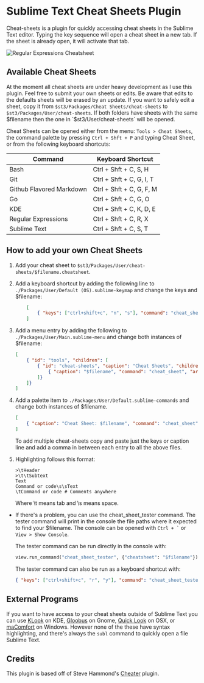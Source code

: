 # Sublime Text Cheat Sheets Plugin

Cheat-sheets is a plugin for quickly accessing cheat sheets in the Sublime Text editor. Typing the key sequence will open a cheat sheet in a new tab. If the sheet is already open, it will activate that tab.

![Regular Expressions Cheatsheet](https://raw.github.com/dmikalova/sublime-cheat-sheets/master/example.png "Regular Expressions Cheatsheet")

## Available Cheat Sheets

At the moment all cheat sheets are under heavy development as I use this plugin. Feel free to submit your own sheets or edits. Be aware that edits to the defaults sheets will be erased by an update. If you want to safely edit a sheet, copy it from `$st3/Packages/Cheat Sheets/cheat-sheets` to `$st3/Packages/User/cheat-sheets`. If both folders have sheets with the same $filename then the one in `$st3/User/cheat-sheets` will be opened.

Cheat Sheets can be opened either from the menu: `Tools > Cheat Sheets`, the command palette by pressing `Ctrl + Shft + P` and typing Cheat Sheet, or from the following keyboard shortcuts:

Command                  | Keyboard Shortcut
------------------------ | ---
Bash                     | Ctrl + Shft + C,  S, H
Git                      | Ctrl + Shft + C,  G, I, T
Github Flavored Markdown | Ctrl + Shft + C,  G, F, M
Go                       | Ctrl + Shft + C,  G, O
KDE                      | Ctrl + Shft + C,  K, D, E
Regular Expressions      | Ctrl + Shft + C,  R, X
Sublime Text             | Ctrl + Shft + C,  S, T

## How to add your own Cheat Sheets

1. Add your cheat sheet to `$st3/Packages/User/cheat-sheets/$filename.cheatsheet`.

2. Add a keyboard shortcut by adding the following line to `./Packages/User/Default (OS).sublime-keymap` and change the keys and $filename:

	```json
		[
			{ "keys": ["ctrl+shift+c", "n", "s"], "command": "cheat_sheet", "args": {"cheatsheet": "$filename"} }
		]
	```

3. Add a menu entry by adding the following to `./Packages/User/Main.sublime-menu` and change both instances of $filename:
	```json
	[
		{ "id": "tools", "children": [
			{ "id": "cheat-sheets", "caption": "Cheat Sheets", "children": [
				{ "caption": "$filename", "command": "cheat_sheet", "args": {"cheatsheet": "$filename"} }
			]}
		]}
	]
	```

4. Add a palette item to `./Packages/User/Default.sublime-commands` and change both instances of $filename.
	```json
	[
		{ "caption": "Cheat Sheet: $filename", "command": "cheat_sheet", "args": {"cheatsheet": "$filename"} }
	]
	```

	To add multiple cheat-sheets copy and paste just the keys or caption line and add a comma in between each entry to all the above files.

5. Highlighting follows this format:
	```
	>\tHeader
	>\t\tSubtext
	Text
	Command or code\s\sText
	\tCommand or code # Comments anywhere
	```

	Where \t means tab and \s means space.

* If there's a problem, you can use the cheat_sheet_tester command. The tester command will print in the console the file paths where it expected to find your $filename. The console can be opened with `` Ctrl + ` `` or `View > Show Console`.

	The tester command can be run directly in the console with:
	```python
	view.run_command("cheat_sheet_tester", {"cheatsheet": "$filename"})
	```

	The tester command can also be run as a keyboard shortcut with:
	```json
	{ "keys": ["ctrl+shift+c", "r", "y"], "command": "cheat_sheet_tester", "args": {"cheatsheet": "$filename"} }
	```

## External Programs
If you want to have access to your cheat sheets outside of Sublime Text you can use [KLook](http://www.koryavov.net/2012/03/klook-new-utility-for-kde-and-rosa.html) on KDE, [Gloobus](http://gloobus.net/gloobus-preview/) on Gnome, [Quick Look](http://www.macworld.com/article/1131923/qlterminal.html) on OSX, or [maComfort](http://rafaelklaus.com/macomfort/) on Windows. However none of the these have syntax highlighting, and there's always the `subl` command to quickly open a file Sublime Text.

## Credits
This plugin is based off of Steve Hammond's [Cheater](https://github.com/shammond42/cheater) plugin.